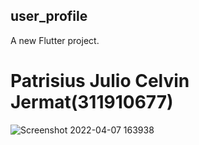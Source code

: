 ## user_profile

A new Flutter project.

# Patrisius Julio Celvin Jermat(311910677)

![Screenshot 2022-04-07 163938](https://user-images.githubusercontent.com/81411450/162195331-74308702-0042-4e24-9126-7b9a3ac6842d.png)
